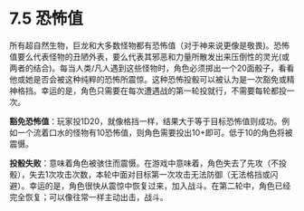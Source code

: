 # 7.5 恐怖值

所有超自然生物，巨龙和大多数怪物都有恐怖值（对于神来说更像是敬畏)。恐怖值要么代表怪物的丑陋外表，要么代表其邪恶和力量所散发出来压倒性的灵光(或两者的结合)。每当人类/凡人遇到这些怪物时，角色必须掷出一个20面骰子，看看他或她是否会被这种纯粹的恐怖所震惊。这种恐怖投骰可以被认为是一次豁免或精神格挡。幸运的是，角色只需要在每次遭遇战的第一轮投就行，不需要每轮都投一次。

**豁免恐怖值**：玩家投1D20，就像格挡一样，结果大于等于目标恐怖值则成功。例如一个流着口水的怪物有10恐怖值，则角色需要投出10+即可。低于10的角色将被震慑。

**投骰失败**：意味着角色被骇住而震慑。在游戏中意味着，角色失去了先攻（不投骰），失去1次攻击次数，本轮中面对目标第一次攻击无法防御（无法格挡或闪避）。幸运的是，角色很快从震惊中恢复过来，加入战斗。在第二轮中，角色已经完全恢复；可以像往常一样主动出击，战斗。
